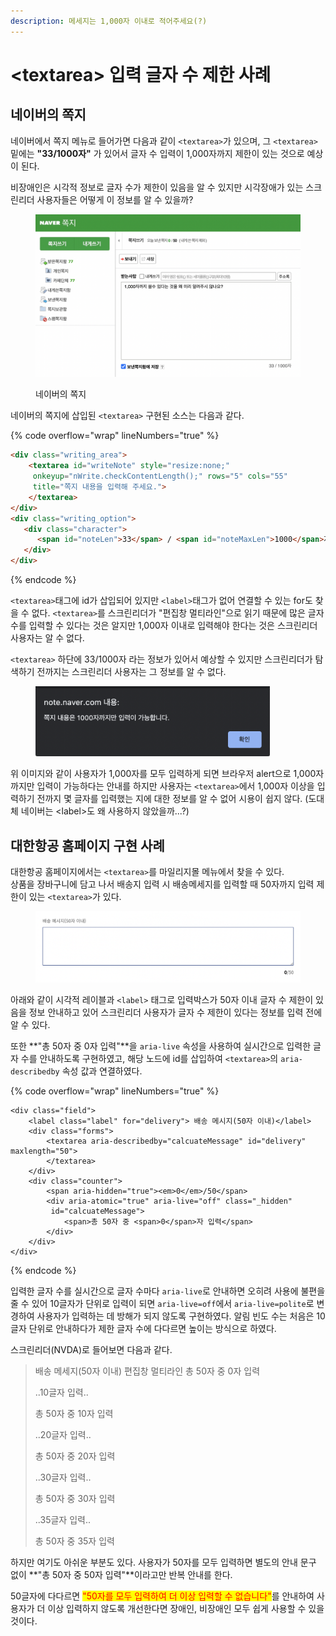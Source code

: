 ```yaml
---
description: 메세지는 1,000자 이내로 적어주세요(?)
---
```


# \<textarea> 입력 글자 수 제한 사례

## 네이버의 쪽지

네이버에서 쪽지 메뉴로 들어가면 다음과 같이 `<textarea>`가 있으며, 그 `<textarea>` 밑에는 **"33/1000자"** 가 있어서 글자 수 입력이 1,000자까지 제한이 있는 것으로 예상이 된다.

비장애인은 시각적 정보로 글자 수가 제한이 있음을 알 수 있지만 시각장애가 있는 스크린리더 사용자들은 어떻게 이 정보를 알 수 있을까?&#x20;

<figure><img src="../../.gitbook/assets/image (4).png" alt=""><figcaption><p>네이버의 쪽지</p></figcaption></figure>

네이버의 쪽지에 삽입된 `<textarea>` 구현된 소스는 다음과 같다.

{% code overflow="wrap" lineNumbers="true" %}
```html
<div class="writing_area">
    <textarea id="writeNote" style="resize:none;"    
     onkeyup="nWrite.checkContentLength();" rows="5" cols="55" 
     title="쪽지 내용을 입력해 주세요.">
    </textarea>
</div>
<div class="writing_option">
   <div class="character">
      <span id="noteLen">33</span> / <span id="noteMaxLen">1000</span>자
   </div>
</div>
```
{% endcode %}

`<textarea>`태그에 id가 삽입되어 있지만 `<label>`태그가 없어 연결할 수 있는 for도 찾을 수 없다. `<textarea>`를 스크린리더가 "편집창 멀티라인"으로 읽기 때문에 많은 글자 수를 입력할 수 있다는 것은 알지만 1,000자 이내로 입력해야 한다는 것은 스크린리더 사용자는 알 수 없다.

`<textarea>` 하단에 33/1000자 라는 정보가 있어서 예상할 수 있지만 스크린리더가 탐색하기 전까지는 스크린리더 사용자는 그 정보를 알 수 없다.

<figure><img src="../../.gitbook/assets/image.png" alt="" width="375"><figcaption></figcaption></figure>

위 이미지와 같이 사용자가 1,000자를 모두 입력하게 되면 브라우저 alert으로 1,000자 까지만 입력이 가능하다는 안내를 하지만 사용자는 `<textarea>`에서 1,000자 이상을 입력하기 전까지 몇 글자를 입력했는 지에 대한 정보를 알 수 없어  시용이 쉽지 않다.  (도대체 네이버는 \<label>도 왜 사용하지 않았을까...?)



## 대한항공 홈페이지 구현 사례

대한항공 홈페이지에서는 `<textarea>`를 마일리지몰 메뉴에서 찾을 수 있다. \
상품을 장바구니에 담고 나서 배송지 입력 시 배송메세지를 입력할 때 50자까지 입력 제한이 있는 `<textarea>`가 있다.

<figure><img src="../../.gitbook/assets/image (2).png" alt=""><figcaption></figcaption></figure>

아래와 같이 시각적 레이블과 `<label>` 태그로 입력박스가 50자 이내 글자 수 제한이 있음을 정보 안내하고 있어 스크린리더 사용자가 글자 수 제한이 있다는 정보를 입력 전에 알 수 있다.

또한 **"총 50자 중 0자 입력"**을 `aria-live` 속성을 사용하여 실시간으로 입력한 글자 수를 안내하도록 구현하였고, 해당 노드에 id를 삽입하여 `<textarea>`의 `aria-describedby` 속성 값과 연결하였다.&#x20;

{% code overflow="wrap" lineNumbers="true" %}
```markup
<div class="field">
    <label class="label" for="delivery"> 배송 메시지(50자 이내)</label>
    <div class="forms">
        <textarea aria-describedby="calcuateMessage" id="delivery" maxlength="50">
        </textarea>
    </div>
    <div class="counter">
        <span aria-hidden="true"><em>0</em>/50</span>
        <div aria-atomic="true" aria-live="off" class="_hidden" 
         id="calcuateMessage">
            <span>총 50자 중 <span>0</span>자 입력</span>
        </div>
    </div>
</div>
```
{% endcode %}

입력한 글자 수를 실시간으로 글자 수마다 `aria-live`로 안내하면 오히려 사용에 불편을 줄 수 있어 10글자가 단위로 입력이 되면 `aria-live=off`에서 `aria-live=polite`로 변경하여 사용자가 입력하는 데 방해가 되지 않도록 구현하였다. 알림 빈도 수는 처음은 10글자 단위로 안내하다가 제한 글자 수에 다다르면 높이는 방식으로 하였다.

스크린리더(NVDA)로 들어보면 다음과 같다.

> 배송 메세지(50자 이내) 편집창 멀티라인 총 50자 중 0자 입력
>
> ..10글자 입력..
>
> 총 50자 중 10자 입력
>
> ..20글자 입력..
>
> 총 50자 중 20자 입력
>
> ..30글자 입력..
>
> 총 50자 중 30자 입력
>
> ..35글자 입력..
>
> 총 50자 중 35자 입력

하지만 여기도 아쉬운 부분도 있다. 사용자가 50자를 모두 입력하면 별도의 안내 문구 없이 **"총 50자 중 50자 입력"**이라고만 반복 안내를 한다.&#x20;

50글자에 다다르면 <mark style="color:red;">"50자를 모두 입력하여 더 이상 입력할 수 없습니다"</mark>를 안내하여 사용자가 더 이상 입력하지 않도록 개선한다면 장애인, 비장애인 모두 쉽게 사용할 수 있을 것이다.&#x20;
